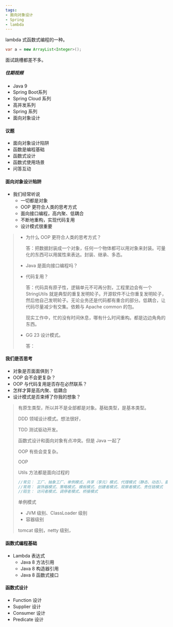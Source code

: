 ```yaml
---
tags:
- 面向对象设计
- Spring
- lambda
---
```




lambda 式函数式编程的一种。

```java
var a = new ArrayList<Integer>();
```

面试跳槽都差不多。

##### 往期视频

- Java 9
- Spring Boot系列
- Spring Cloud 系列
- 高并发系列
- Spring 系列
- 面向对象设计

#### 议题

- 面向对象设计陷阱
- 函数是编程基础
- 函数式设计
- 函数式使用场景
- 问答互动

#### 面向对象设计陷阱

- 我们经常听说
  - 一切都是对象
  - OOP 更符合人类的思考方式
  - 面向接口编程，高内聚、低耦合
  - 不断地重构，实现代码复用
  - 设计模式很重要

> - 为什么 OOP 更符合人类的思考方式？
>
>   答：把数据封装成一个对象，任何一个物体都可以用对象来封装。可量化的东西可以用属性来表达。封装、继承、多态。
>
> - Java 是面向接口编程吗？
>
>   
>
> - 代码复用？
>
>   答：代码具有原子性，逻辑单元不可再分割，工程里边会有一个 StringUtils 就是典型的重复发明轮子。开源软件不让你重复发明轮子，然后他自己发明轮子。无论业务还是代码都有重合的部分。低耦合，让代码尽量减少有交集。依赖与 Apache common 的包。
>
>   现实工作中，忙的没有时间休息，哪有什么时间重构。都是边边角角的东西。
>
> - GG 23 设计模式。
>
>   答：

#### 我们是否思考

- 对象是否面面俱到？
- OOP 会不会更复杂？
- OOP 与代码复用是否存在必然联系？
- 怎样才算是高内聚、低耦合
- 设计模式是否束缚了你我的想象？

> 有原生类型，所以并不是全部都是对象。基础类型，是基本类型。
>
> DDD 领域设计模式。想法很好，
>
> TDD 测试驱动开发。
>
> 函数式设计和面向对象有点冲突。但是 Java 一起了
>
> OOP 有些会变复杂。
>
> OOP 
>
> Utils 方法都是面向过程的
>
> ```java
> //常见： 工厂、抽象工厂、单例模式、共享（享元）模式、代理模式（静态、动态）、委派模式
> //常用： 装饰器模式、策略模式、模板模式、创建者模式、观察者模式、责任链模式
> //陌生： 访问者模式、调停者模式、桥接模式
> ```
>
> 单例模式
>
> - JVM 级别、ClassLoader 级别
> - 容器级别
>
> tomcat 级别，netty 级别，



#### 函数式编程基础

- Lambda 表达式
  - Java 8 方法引用
  - Java 8 构造器引用
  - Java 8 函数式接口



#### 函数式设计

- Function 设计
- Supplier 设计
- Consumer 设计
- Predicate 设计
